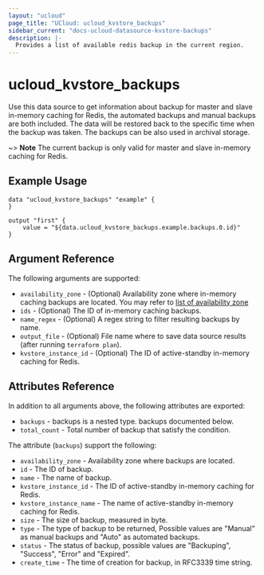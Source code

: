 ```yaml
---
layout: "ucloud"
page_title: "UCloud: ucloud_kvstore_backups"
sidebar_current: "docs-ucloud-datasource-kvstore-backups"
description: |-
  Provides a list of available redis backup in the current region.
---
```


# ucloud_kvstore_backups

Use this data source to get information about backup for master and slave in-memory caching for Redis, the automated backups and manual backups are both included. The data will be restored back to the specific time when the backup was taken. The backups can be also used in archival storage.

~> **Note** The current backup is only valid for master and slave in-memory caching for Redis.

## Example Usage

```hcl
data "ucloud_kvstore_backups" "example" {
}

output "first" {
    value = "${data.ucloud_kvstore_backups.example.backups.0.id}"
}
```

## Argument Reference

The following arguments are supported:

* `availability_zone` - (Optional) Availability zone where in-memory caching backups are located. You may refer to [list of availability zone](https://docs.ucloud.cn/api/summary/regionlist)
* `ids` - (Optional) The ID of in-memory caching backups.
* `name_regex` - (Optional) A regex string to filter resulting backups by name.
* `output_file` - (Optional) File name where to save data source results (after running `terraform plan`).
* `kvstore_instance_id` - (Optional) The ID of active-standby in-memory caching for Redis.

## Attributes Reference

In addition to all arguments above, the following attributes are exported:

* `backups` - backups is a nested type. backups documented below.
* `total_count` - Total number of backup that satisfy the condition.

The attribute (`backups`) support the following:

* `availability_zone` - Availability zone where backups are located.
* `id` - The ID of backup.
* `name` - The name of backup.
* `kvstore_instance_id` - The ID of active-standby in-memory caching for Redis.
* `kvstore_instance_name` - The name of active-standby in-memory caching for Redis.
* `size` - The size of backup, measured in byte.
* `type` - The type of backup to be returned, Possible values are "Manual" as manual backups and "Auto" as automated backups.
* `status` - The status of backup, possible values are "Backuping", "Success", "Error" and "Expired".
* `create_time` - The time of creation for backup, in RFC3339 time string.
